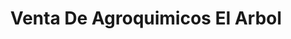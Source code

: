 ---
title: "Venta De Agroquimicos El Arbol"
url: /zinacantepec/venta-de-agroquimicos-el-arbol/
shop: agraria
---